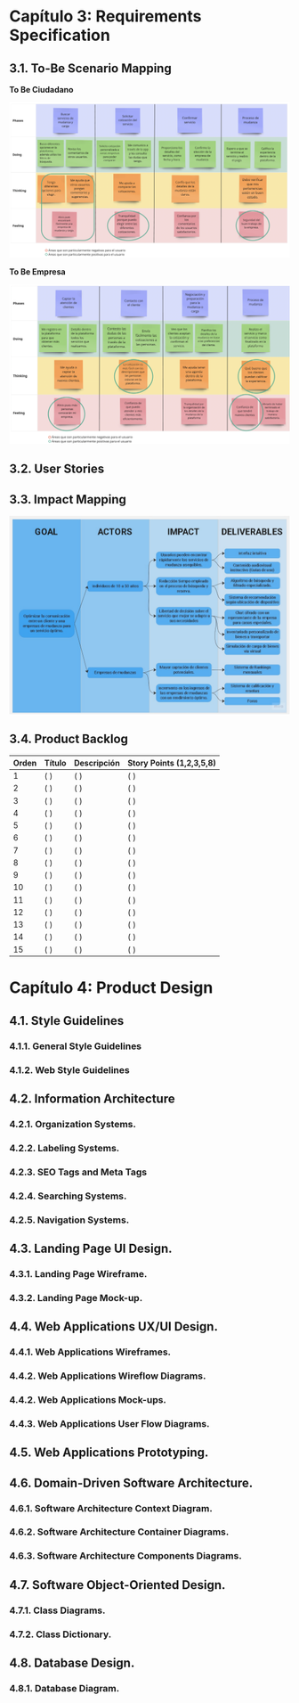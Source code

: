 # Capítulo 3: Requirements Specification
## 3.1. To-Be Scenario Mapping

**To Be Ciudadano**

![to be segmento ciudadano](/Informe/Imagenes/To-be_Ciudadano.png)

**To Be Empresa**

![to be segmento empresa](/Informe/Imagenes/To-be_Empresa.png)

## 3.2. User Stories

## 3.3. Impact Mapping

![impact map](/Informe/Imagenes/ImpactMap.png)

## 3.4. Product Backlog

| **Orden** | **Título** | **Descripción** | **Story Points (1,2,3,5,8)** |
|--------------|--------------|--------------|--------------|
| 1| ( )    | ( )    | ( )    |
| 2| ( )    | ( )    | ( )    |
| 3| ( )    | ( )    | ( )    |
| 4| ( )    | ( )    | ( )    |
| 5| ( )    | ( )    | ( )    |
| 6| ( )    | ( )    | ( )    |
| 7| ( )    | ( )    | ( )    |
| 8| ( )    | ( )    | ( )    |
| 9| ( )    | ( )    | ( )    |
| 10| ( )    | ( )    | ( )    |
| 11| ( )    | ( )    | ( )    |
| 12| ( )    | ( )    | ( )    |
| 13| ( )    | ( )    | ( )    |
| 14| ( )    | ( )    | ( )    |
| 15| ( )    | ( )    | ( )    |

# Capítulo 4: Product Design

## 4.1. Style Guidelines

### 4.1.1. General Style Guidelines
### 4.1.2. Web Style Guidelines

## 4.2. Information Architecture

### 4.2.1. Organization Systems.
### 4.2.2. Labeling Systems.
### 4.2.3. SEO Tags and Meta Tags
### 4.2.4. Searching Systems.
### 4.2.5. Navigation Systems.

## 4.3. Landing Page UI Design.

### 4.3.1. Landing Page Wireframe.
### 4.3.2. Landing Page Mock-up.

## 4.4. Web Applications UX/UI Design.

### 4.4.1. Web Applications Wireframes.
### 4.4.2. Web Applications Wireflow Diagrams.
### 4.4.2. Web Applications Mock-ups.
### 4.4.3. Web Applications User Flow Diagrams.

## 4.5. Web Applications Prototyping.

## 4.6. Domain-Driven Software Architecture.

### 4.6.1. Software Architecture Context Diagram.
### 4.6.2. Software Architecture Container Diagrams.
### 4.6.3. Software Architecture Components Diagrams.

## 4.7. Software Object-Oriented Design.

### 4.7.1. Class Diagrams.
### 4.7.2. Class Dictionary.

## 4.8. Database Design.

### 4.8.1. Database Diagram.




